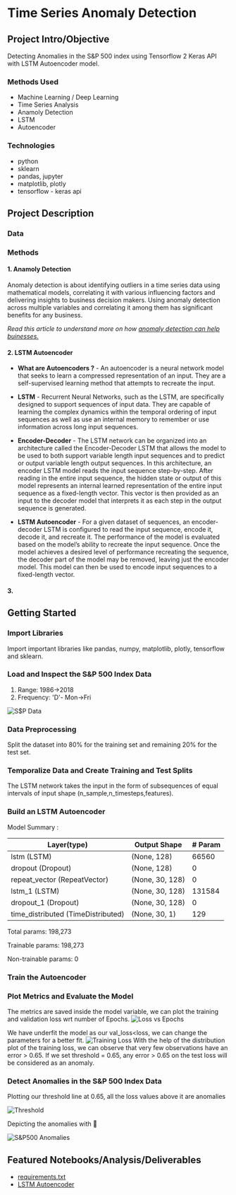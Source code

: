 # Time Series Anomaly Detection

## Project Intro/Objective
Detecting Anomalies in the S&P 500 index using Tensorflow 2 Keras API with LSTM Autoencoder model.

### Methods Used
* Machine Learning / Deep Learning
* Time Series Analysis
* Anamoly Detection
* LSTM 
* Autoencoder

### Technologies
* python
* sklearn
* pandas, jupyter
* matplotlib, plotly
* tensorflow - keras api

## Project Description

### Data


### Methods

#### 1. Anamoly Detection
Anomaly detection is about identifying outliers in a time series data using mathematical models, correlating it with various influencing factors and delivering insights to business decision makers. Using anomaly detection across multiple variables and correlating it among them has significant benefits for any business. 

*Read this article to understand more on how [anomaly detection can help buinesses.](https://www.itproportal.com/features/five-reasons-why-anomaly-detection-is-important-for-your-ecommerce-business/)*

#### 2. LSTM Autoencoder

* <strong>What are Autoencoders ?</strong> - An autoencoder is a neural network model that seeks to learn a compressed representation of an input. They are a self-supervised learning method that attempts to recreate the input.

* <strong>LSTM</strong> - Recurrent Neural Networks, such as the LSTM, are specifically designed to support sequences of input data.
They are capable of learning the complex dynamics within the temporal ordering of input sequences as well as use an internal memory to remember or use information across long input sequences.

* <strong>Encoder-Decoder</strong> - The LSTM network can be organized into an architecture called the Encoder-Decoder LSTM that allows the model to be used to both support variable length input sequences and to predict or output variable length output sequences.
In this architecture, an encoder LSTM model reads the input sequence step-by-step. After reading in the entire input sequence, the hidden state or output of this model represents an internal learned representation of the entire input sequence as a fixed-length vector. This vector is then provided as an input to the decoder model that interprets it as each step in the output sequence is generated.

* <strong>LSTM Autoencoder</strong> - For a given dataset of sequences, an encoder-decoder LSTM is configured to read the input sequence, encode it, decode it, and recreate it. The performance of the model is evaluated based on the model’s ability to recreate the input sequence.
Once the model achieves a desired level of performance recreating the sequence, the decoder part of the model may be removed, leaving just the encoder model. This model can then be used to encode input sequences to a fixed-length vector.



#### 3. 

## Getting Started

### Import Libraries
Import important libraries like pandas, numpy, matplotlib, plotly, tensorflow and sklearn.
### Load and Inspect the S&P 500 Index Data

1. Range: 1986->2018
2. Frequency: 'D'- Mon->Fri

![S$P Data](https://raw.githubusercontent.com/datablogger-ml/Anomaly-detection-with-Keras/master/Anomaly%20Detection%20Images/Data.png)

### Data Preprocessing
Split the dataset into 80% for the training set and remaining 20% for the test set.
### Temporalize Data and Create Training and Test Splits
The LSTM network takes the input in the form of subsequences of equal intervals of input shape (n_sample,n_timesteps,features).
### Build an LSTM Autoencoder
Model Summary :

Layer(type)  | Output Shape | # Param
------------ | -------------| --------
lstm (LSTM) | (None, 128) | 66560
dropout (Dropout) | (None, 128) | 0
repeat_vector (RepeatVector) | (None, 30, 128) | 0
lstm_1 (LSTM) | (None, 30, 128) | 131584
dropout_1 (Dropout) | (None, 30, 128) | 0
time_distributed (TimeDistributed) | (None, 30, 1) | 129

Total params: 198,273

Trainable params: 198,273

Non-trainable params: 0


### Train the Autoencoder
### Plot Metrics and Evaluate the Model
The metrics are saved inside the model variable, we can plot the training and validation loss wrt number of Epochs.
![Loss vs Epochs](https://raw.githubusercontent.com/datablogger-ml/Anomaly-detection-with-Keras/master/Anomaly%20Detection%20Images/Training_loss.png)

We have underfit the model as our val_loss<loss, we can change the parameters for a better fit.
![Training Loss](https://raw.githubusercontent.com/datablogger-ml/Anomaly-detection-with-Keras/master/Anomaly%20Detection%20Images/TrainingDIst.png)
With the help of the distribution plot of the training loss, we can observe that very few observations have an error > 0.65. If we set threshold = 0.65, any error > 0.65 on the test loss will be considered as an anomaly.
### Detect Anomalies in the S&P 500 Index Data

Plotting our threshold line at 0.65, all the loss values above it are anomalies

![Threshold](https://raw.githubusercontent.com/datablogger-ml/Anomaly-detection-with-Keras/master/Anomaly%20Detection%20Images/Threshold.png)

Depicting the anomalies with :red_circle: 

![S&P500 Anomalies](https://raw.githubusercontent.com/datablogger-ml/Anomaly-detection-with-Keras/master/Anomaly%20Detection%20Images/S%26P500_anomalies.png)

## Featured Notebooks/Analysis/Deliverables
* [requirements.txt](https://raw.githubusercontent.com/datablogger-ml/Anomaly-detection-with-Keras/master/requirements.txt)
* [LSTM Autoencoder](https://machinelearningmastery.com/lstm-autoencoders/)
